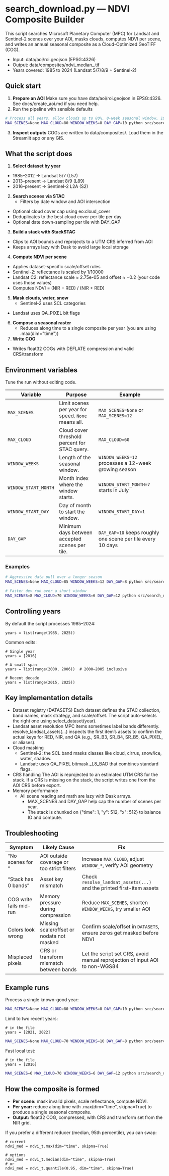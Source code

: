 # search_download.py — NDVI Composite Builder

This script searches Microsoft Planetary Computer (MPC) for Landsat and Sentinel-2 scenes over your AOI, masks clouds, computes NDVI per scene, and writes an annual seasonal composite as a Cloud-Optimized GeoTIFF (COG).

- Input: data/aoi/roi.geojson (EPSG:4326)
- Output: data/composites/ndvi_median_<YEAR>.tif
- Years covered: 1985 to 2024 (Landsat 5/7/8/9 + Sentinel-2)

## Quick start

1. **Prepare an AOI**
Make sure you have data/aoi/roi.geojson in EPSG:4326. See docs/create_aoi.md if you need help.
2. Run the pipeline with sensible defaults

```bash
# Process all years, allow clouds up to 80%, 8-week seasonal window, 10-day de-dupe gap
MAX_SCENES=None MAX_CLOUD=80 WINDOW_WEEKS=8 DAY_GAP=10 python src/search_download.py
```
3. **Inspect outputs**
COGs are written to data/composites/. Load them in the Streamlit app or any GIS.

## What the script does

1. **Select dataset by year**
  - 1985–2012 → Landsat 5/7 (L57)
  - 2013–present → Landsat 8/9 (L89)
  - 2016–present → Sentinel-2 L2A (S2)
2. **Search scenes via STAC**
	- Filters by date window and AOI intersection
  - Optional cloud cover cap using eo:cloud_cover
  - Deduplicates to the best cloud cover per tile per day
  - Optional date down-sampling per tile with DAY_GAP
3. **Build a stack with StackSTAC**
  - Clips to AOI bounds and reprojects to a UTM CRS inferred from AOI
  - Keeps arrays lazy with Dask to avoid large local storage
4. **Compute NDVI per scene**
  - Applies dataset-specific scale/offset rules
  - Sentinel-2: reflectance is scaled by 1/10000
  - Landsat C2: reflectance scale ≈ 2.75e-05 and offset ≈ −0.2 (your code uses those values)
  - Computes NDVI = (NIR − RED) / (NIR + RED)
5. **Mask clouds, water, snow**
	- Sentinel-2 uses SCL categories
  - Landsat uses QA_PIXEL bit flags
6. **Compose a seasonal raster**
	- Reduces along time to a single composite per year (you are using .max(dim="time"))
7. **Write COG**
  - Writes float32 COGs with DEFLATE compression and valid CRS/transform

## Environment variables

Tune the run without editing code.

| **Variable** | **Purpose** | **Example** |
|---------------|-------------|-------------|
| `MAX_SCENES` | Limit scenes per year for speed. `None` means all. | `MAX_SCENES=None` or `MAX_SCENES=12` |
| `MAX_CLOUD` | Cloud cover threshold percent for STAC query. | `MAX_CLOUD=60` |
| `WINDOW_WEEKS` | Length of the seasonal window. | `WINDOW_WEEKS=12` processes a 12-week growing season |
| `WINDOW_START_MONTH` | Month index where the window starts. | `WINDOW_START_MONTH=7` starts in July |
| `WINDOW_START_DAY` | Day of month to start the window. | `WINDOW_START_DAY=1` |
| `DAY_GAP` | Minimum days between accepted scenes per tile. | `DAY_GAP=10` keeps roughly one scene per tile every 10 days |

### Examples

```bash
# Aggressive data pull over a longer season
MAX_SCENES=None MAX_CLOUD=85 WINDOW_WEEKS=12 DAY_GAP=8 python src/search_download.py

# Faster dev run over a short window
MAX_SCENES=8 MAX_CLOUD=70 WINDOW_WEEKS=6 DAY_GAP=12 python src/search_download.py
```

## Controlling years

By default the script processes 1985–2024:

```
years = list(range(1985, 2025))
```
Common edits:

```
# Single year
years = [2016]

# A small span
years = list(range(2000, 2006))  # 2000–2005 inclusive

# Recent decade
years = list(range(2015, 2025))
```

## Key implementation details

- Dataset registry (DATASETS)
Each dataset defines the STAC collection, band names, mask strategy, and scale/offset. The script auto-selects the right one using select_dataset(year).
- Landsat asset resolution
MPC items sometimes label bands differently. resolve_landsat_assets(...) inspects the first item’s assets to confirm the actual keys for RED, NIR, and QA (e.g., SR_B3, SR_B4, SR_B5, QA_PIXEL, or aliases).
- Cloud masking
  - Sentinel-2: the SCL band masks classes like cloud, cirrus, snow/ice, water, shadow.
  - Landsat: uses QA_PIXEL bitmask _L8_BAD that combines standard flags.
- CRS handling
The AOI is reprojected to an estimated UTM CRS for the stack. If a CRS is missing on the stack, the script writes one from the AOI CRS before export.
- Memory performance
  - All scene reading and math are lazy with Dask arrays.
	- MAX_SCENES and DAY_GAP help cap the number of scenes per year.
	- The stack is chunked on {"time": 1, "y": 512, "x": 512} to balance IO and compute.

## Troubleshooting

| Symptom | Likely Cause | Fix |
|---|---|---|
| “No scenes for <year>” | AOI outside coverage or too strict filters | Increase `MAX_CLOUD`, adjust `WINDOW_*`, verify AOI geometry |
| “Stack has 0 bands” | Asset key mismatch | Check `resolve_landsat_assets(...)` and the printed first-item assets |
| COG write fails mid-run | Memory pressure during compression | Reduce `MAX_SCENES`, shorten `WINDOW_WEEKS`, try smaller AOI |
| Colors look wrong | Missing scale/offset or nodata not masked | Confirm scale/offset in `DATASETS`, ensure zeros get masked before NDVI |
| Misplaced pixels | CRS or transform mismatch between bands | Let the script set CRS, avoid manual reprojection of input AOI to non-WGS84 |

## Example runs

Process a single known-good year:

```bash
MAX_SCENES=None MAX_CLOUD=80 WINDOW_WEEKS=8 DAY_GAP=10 python src/search_download.py
```
Limit to two recent years:

```
# in the file
years = [2021, 2022]
```

```bash
MAX_SCENES=None MAX_CLOUD=70 WINDOW_WEEKS=10 DAY_GAP=8 python src/search_download.py
```
Fast local test:

```
# in the file
years = [2016]
```

```bash
MAX_SCENES=6 MAX_CLOUD=70 WINDOW_WEEKS=6 DAY_GAP=12 python src/search_download.py
```

## How the composite is formed

- **Per scene:** mask invalid pixels, scale reflectance, compute NDVI.
- **Per year:** reduce along time with .max(dim="time", skipna=True) to produce a single seasonal composite.
- **Output:** float32 COG, compressed, with CRS and transform set from the NIR grid.

If you prefer a different reducer (median, 95th percentile), you can swap:

```
# current
ndvi_med = ndvi_t.max(dim="time", skipna=True)

# options
ndvi_med = ndvi_t.median(dim="time", skipna=True)
# or
ndvi_med = ndvi_t.quantile(0.95, dim="time", skipna=True)
```

